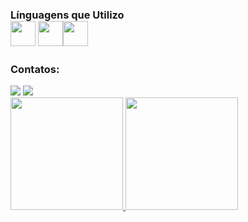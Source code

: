 ### Línguagens que Utilizo <br><img src="https://cdn.jsdelivr.net/gh/devicons/devicon/icons/java/java-original.svg" width="40" height="40"/> <img src="https://upload.wikimedia.org/wikipedia/commons/thumb/2/27/PHP-logo.svg/1200px-PHP-logo.svg.png" width="40" height="40"/><img src="https://upload.wikimedia.org/wikipedia/commons/thumb/c/cf/Lua-Logo.svg/260px-Lua-Logo.svg.png" width="40" height="40"/>

### Contatos:

<div>
<a href="https://instagram.com/_.ryan_.bsb" target="_blank"><img src="https://img.shields.io/badge/-Instagram-%23E4405F?style=for-the-badge&logo=instagram&logoColor=white" target="_blank"></a>
<a href = "mailto:ryanalvim65@gmail.com"><img src="https://img.shields.io/badge/Gmail-D14836?style=for-the-badge&logo=gmail&logoColor=white" target="_blank"></a>
</div>

<div>
<a href="https://github.com/seu-usuário-aqui">
<img height="180em" src="https://github-readme-stats.vercel.app/api/top-langs/?username=RyanAlvim&layout=compact&langs_count=7&theme=dracula"/>
<img height="180em" src="https://github-readme-stats.vercel.app/api?username=RyanAlvim&show_icons=true&theme=dracula&include_all_commits=true&count_private=true"/>
</div>



<!--
**RyanAlvim/RyanAlvim** is a ✨ _special_ ✨ repository because its `README.md` (this file) appears on your GitHub profile.

Here are some ideas to get you started:

- 🔭 I’m currently working on ...
- 🌱 I’m currently learning ...
- 👯 I’m looking to collaborate on ...
- 🤔 I’m looking for help with ...
- 💬 Ask me about ...
- 📫 How to reach me: ...
- 😄 Pronouns: ...
- ⚡ Fun fact: ...
-->
